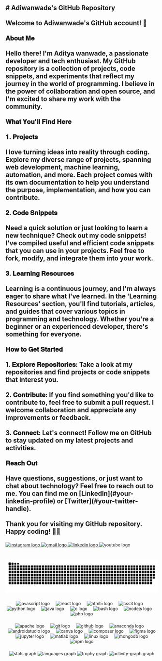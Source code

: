 <h2 align="left"># Adiwanwade's GitHub Repository<br><br>Welcome to Adiwanwade's GitHub account! 🚀<br><br>𝐀𝐛𝐨𝐮𝐭 𝐌𝐞<br><br>Hello there! I'm Aditya wanwade, a passionate developer and tech enthusiast. My GitHub repository is a collection of projects, code snippets, and experiments that reflect my journey in the world of programming. I believe in the power of collaboration and open source, and I'm excited to share my work with the community.<br><br>𝐖𝐡𝐚𝐭 𝐘𝐨𝐮'𝐥𝐥 𝐅𝐢𝐧𝐝 𝐇𝐞𝐫𝐞<br><br>𝟏. 𝐏𝐫𝐨𝐣𝐞𝐜𝐭𝐬<br><br>I love turning ideas into reality through coding. Explore my diverse range of projects, spanning web development, machine learning, automation, and more. Each project comes with its own documentation to help you understand the purpose, implementation, and how you can contribute.<br><br>𝟐. 𝐂𝐨𝐝𝐞 𝐒𝐧𝐢𝐩𝐩𝐞𝐭𝐬<br><br>Need a quick solution or just looking to learn a new technique? Check out my code snippets! I've compiled useful and efficient code snippets that you can use in your projects. Feel free to fork, modify, and integrate them into your work.<br><br>𝟑. 𝐋𝐞𝐚𝐫𝐧𝐢𝐧𝐠 𝐑𝐞𝐬𝐨𝐮𝐫𝐜𝐞𝐬<br><br>Learning is a continuous journey, and I'm always eager to share what I've learned. In the 'Learning Resources' section, you'll find tutorials, articles, and guides that cover various topics in programming and technology. Whether you're a beginner or an experienced developer, there's something for everyone.<br><br>𝐇𝐨𝐰 𝐭𝐨 𝐆𝐞𝐭 𝐒𝐭𝐚𝐫𝐭𝐞𝐝<br><br>1. 𝐄𝐱𝐩𝐥𝐨𝐫𝐞 𝐑𝐞𝐩𝐨𝐬𝐢𝐭𝐨𝐫𝐢𝐞𝐬: Take a look at my repositories and find projects or code snippets that interest you.<br><br>2. 𝐂𝐨𝐧𝐭𝐫𝐢𝐛𝐮𝐭𝐞: If you find something you'd like to contribute to, feel free to submit a pull request. I welcome collaboration and appreciate any improvements or feedback.<br><br>3. 𝐂𝐨𝐧𝐧𝐞𝐜𝐭: Let's connect! Follow me on GitHub to stay updated on my latest projects and activities.<br><br>𝐑𝐞𝐚𝐜𝐡 𝐎𝐮𝐭<br><br>Have questions, suggestions, or just want to chat about technology? Feel free to reach out to me. You can find me on [LinkedIn](#your-linkedin-profile) or [Twitter](#your-twitter-handle).<br><br>Thank you for visiting my GitHub repository. Happy coding! 🚀✨</h2>

###

<div align="left">
  <a href="https://www.instagram.com/adwanwade?igsh=MXN6MGNiZTJhejlyYg==" target="_blank">
    <img src="https://img.shields.io/static/v1?message=Instagram&logo=instagram&label=&color=E4405F&logoColor=white&labelColor=&style=for-the-badge" height="35" alt="instagram logo"  />
  </a>
  <a href="Adiwanwade@gmail.com" target="_blank">
    <img src="https://img.shields.io/static/v1?message=Gmail&logo=gmail&label=&color=D14836&logoColor=white&labelColor=&style=for-the-badge" height="35" alt="gmail logo"  />
  </a>
  <a href="https://www.linkedin.com/in/aditya-wanwade-07b888216?utm_source=share&utm_campaign=share_via&utm_content=profile&utm_medium=android_app" target="_blank">
    <img src="https://img.shields.io/static/v1?message=LinkedIn&logo=linkedin&label=&color=0077B5&logoColor=white&labelColor=&style=for-the-badge" height="35" alt="linkedin logo"  />
  </a>
  <img src="https://img.shields.io/static/v1?message=Youtube&logo=youtube&label=&color=FF0000&logoColor=white&labelColor=&style=for-the-badge" height="35" alt="youtube logo"  />
</div>

###

<br clear="both">

<img src="https://raw.githubusercontent.com/adiwanwade/adiwanwade/output/snake.svg" alt="Snake animation" />

###

<div align="center">
  <img src="https://cdn.jsdelivr.net/gh/devicons/devicon/icons/javascript/javascript-original.svg" height="30" alt="javascript logo"  />
  <img width="12" />
  <img src="https://cdn.jsdelivr.net/gh/devicons/devicon/icons/react/react-original.svg" height="30" alt="react logo"  />
  <img width="12" />
  <img src="https://cdn.jsdelivr.net/gh/devicons/devicon/icons/html5/html5-original.svg" height="30" alt="html5 logo"  />
  <img width="12" />
  <img src="https://cdn.jsdelivr.net/gh/devicons/devicon/icons/css3/css3-original.svg" height="30" alt="css3 logo"  />
  <img width="12" />
  <img src="https://cdn.jsdelivr.net/gh/devicons/devicon/icons/python/python-original.svg" height="30" alt="python logo"  />
  <img width="12" />
  <img src="https://cdn.jsdelivr.net/gh/devicons/devicon/icons/java/java-original.svg" height="30" alt="java logo"  />
  <img width="12" />
  <img src="https://cdn.jsdelivr.net/gh/devicons/devicon/icons/c/c-original.svg" height="30" alt="c logo"  />
  <img width="12" />
  <img src="https://cdn.jsdelivr.net/gh/devicons/devicon/icons/bash/bash-original.svg" height="30" alt="bash logo"  />
  <img width="12" />
  <img src="https://cdn.jsdelivr.net/gh/devicons/devicon/icons/nodejs/nodejs-original.svg" height="30" alt="nodejs logo"  />
  <img width="12" />
  <img src="https://cdn.jsdelivr.net/gh/devicons/devicon/icons/php/php-original.svg" height="30" alt="php logo"  />
</div>

###

<div align="center">
  <img src="https://cdn.jsdelivr.net/gh/devicons/devicon/icons/apache/apache-original.svg" height="40" alt="apache logo"  />
  <img width="12" />
  <img src="https://cdn.jsdelivr.net/gh/devicons/devicon/icons/git/git-original.svg" height="40" alt="git logo"  />
  <img width="12" />
  <img src="https://cdn.jsdelivr.net/gh/devicons/devicon/icons/github/github-original.svg" height="40" alt="github logo"  />
  <img width="12" />
  <img src="https://cdn.jsdelivr.net/gh/devicons/devicon/icons/anaconda/anaconda-original.svg" height="40" alt="anaconda logo"  />
  <img width="12" />
  <img src="https://cdn.jsdelivr.net/gh/devicons/devicon/icons/androidstudio/androidstudio-original.svg" height="40" alt="androidstudio logo"  />
  <img width="12" />
  <img src="https://cdn.jsdelivr.net/gh/devicons/devicon/icons/canva/canva-original.svg" height="40" alt="canva logo"  />
  <img width="12" />
  <img src="https://cdn.jsdelivr.net/gh/devicons/devicon/icons/composer/composer-original.svg" height="40" alt="composer logo"  />
  <img width="12" />
  <img src="https://cdn.jsdelivr.net/gh/devicons/devicon/icons/figma/figma-original.svg" height="40" alt="figma logo"  />
  <img width="12" />
  <img src="https://cdn.jsdelivr.net/gh/devicons/devicon/icons/jupyter/jupyter-original.svg" height="40" alt="jupyter logo"  />
  <img width="12" />
  <img src="https://cdn.jsdelivr.net/gh/devicons/devicon/icons/matlab/matlab-original.svg" height="40" alt="matlab logo"  />
  <img width="12" />
  <img src="https://cdn.jsdelivr.net/gh/devicons/devicon/icons/linux/linux-original.svg" height="40" alt="linux logo"  />
  <img width="12" />
  <img src="https://cdn.jsdelivr.net/gh/devicons/devicon/icons/mongodb/mongodb-original.svg" height="40" alt="mongodb logo"  />
  <img width="12" />
  <img src="https://cdn.jsdelivr.net/gh/devicons/devicon/icons/npm/npm-original-wordmark.svg" height="40" alt="npm logo"  />
</div>

###

<div align="center">
  <img src="https://github-readme-stats.vercel.app/api?username=adiwanwade&hide_title=false&hide_rank=false&show_icons=true&include_all_commits=true&count_private=true&disable_animations=false&theme=dracula&locale=en&hide_border=false&order=1" height="150" alt="stats graph"  />
  <img src="https://github-readme-stats.vercel.app/api/top-langs?username=adiwanwade&locale=en&hide_title=false&layout=compact&card_width=320&langs_count=5&theme=vue-dark&hide_border=false&order=2" height="150" alt="languages graph"  />
  <img src="https://github-profile-trophy.vercel.app?username=adiwanwade&theme=dracula&column=-1&row=1&margin-w=8&margin-h=8&no-bg=false&no-frame=false&order=4" height="150" alt="trophy graph"  />
  <img src="https://github-readme-activity-graph.vercel.app/graph?username=adiwanwade&radius=16&theme=react&area=true&order=5" height="300" alt="activity-graph graph"  />
</div>

###
